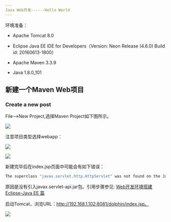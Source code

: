 ```yaml
---
Java Web开发------Hello World
---
```


环境准备：

* Apache Tomcat 8.0

* Eclipse Java EE IDE for Developers（Version: Neon Release (4.6.0) Build id: 20160613-1800）

* Apache Maven 3.3.9

* Java 1.8.0_101



## 新建一个Maven Web项目

### Create a new post

File-->New Project,选择Maven Project如下图所示。

![](images\java-web-helloworld\choose-maven-project.png)

注意项目类型选择webapp：

![](images\java-web-helloworld\choose-project-type.png)

![](images\java-web-helloworld\writen-artifactid.png)


新建完毕后在index.jsp页面中可能会有如下错误：

``` bash
The superclass "javax.servlet.http.HttpServlet" was not found on the Java Build Path
```

原因是没有引入javax.servlet-api.jar包。引用步骤参见: [Web开发环境搭建 Eclipse-Java EE 篇](http://www.cnblogs.com/yangyxd/articles/5615965.html#undefined)

启动Tomcat，浏览URL：http://192.168.1.102:8081/dolphin/index.jsp。

![](images\java-web-helloworld\visit-hello-world-page.png)
